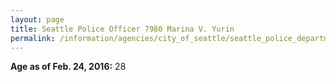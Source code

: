 ```yaml
---
layout: page
title: Seattle Police Officer 7980 Marina V. Yurin
permalink: /information/agencies/city_of_seattle/seattle_police_department/copbook/7980/
---
```


**Age as of Feb. 24, 2016:** 28
